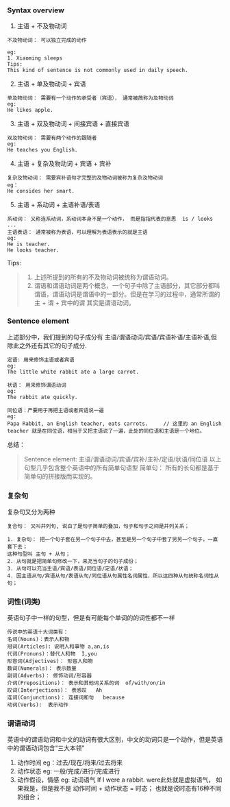 ### Syntax overview

1. 主语 + 不及物动词
```
不及物动词： 可以独立完成的动作

eg:
1. Xiaoming sleeps
Tips:
This kind of sentence is not commonly used in daily speech.
```

2. 主语 + 单及物动词 + 宾语
```
单及物动词： 需要有一个动作的承受者（宾语）， 通常被简称为及物动词
eg:
He likes apple.
```

3. 主语 + 双及物动词 + 间接宾语 + 直接宾语
```
双及物动词： 需要有两个动作的跟随者
eg:
He teaches you English.
```

4. 主语 + 复杂及物动词 + 宾语 + 宾补
```
复杂及物动词： 需要宾补语句才完整的及物动词被称为复杂及物动词
eg：
He consides her smart.
```

5. 主语 + 系动词 + 主语补语/表语
```
系动词： 又称连系动词，系动词本身不是一个动作， 而是指指代表的意思  is / looks ...
主语表语： 通常被称为表语，可以理解为表语表示的就是主语
eg:
He is teacher.
He looks teacher.
```

Tips:
> 1. 上述所提到的所有的不及物动词被统称为谓语动词。
> 2. 谓语和谓语动词是两个概念，一个句子中除了主语部分，其它部分都叫谓语，谓语动词是谓语中的一部分。但是在学习的过程中，通常所谓的 主 + 谓 + 宾中的谓 其实是谓语动词。

### Sentence element
上述部分中，我们提到的句子成分有 主语/谓语动词/宾语/宾语补语/主语补语,但除此之外还有其它的句子成分.
 
```
定语: 用来修饰主语或者宾语
eg:
The little white rabbit ate a large carrot.
```

```
状语： 用来修饰谓语动词
eg:
The rabbit ate quickly.
```

```
同位语：产要用于再把主语或者宾语说一遍
eg:
Papa Rabbit, an English teacher, eats carrots.     // 这里的 an English teacher 就是在同位语，相当于又把主语说了一遍，此处的同位语和主语是一个地位。
```

总结：
> Sentence element:  主语/谓语动词/宾语/宾补/主补/定语/状语/同位语
> 以上句型几乎包含整个英语中的所有简单句语型
> 简单句： 所有的长句都是基于简单句的拼接版而实现的。

### 复杂句
复杂句又分为两种

```
复合句： 又叫并列句, 说白了是句子简单的叠加，句子和句子之间是并列关系；
```

```
1. 复杂句： 把一个句子套在另一个句子中去，甚至是另一个句子中套了另另一个句子，一直套下去；
这种句型叫 主句 + 从句；
2. 从句就是把简单句修改一下，来充当句子的句子成份；
3. 从句可以充当主语/宾语/表语/同位语/定语/状语；
4. 因主语从句/宾语从句/表语从句/同位语从句属性名词属性，所以这四种从句统称名词性从句；
```

### 词性(词类)
英语句子中一样的句型，但是有可能每个单词的的词性都不一样
```
传说中的英语十大词类有：
名词(Nouns)：表示人和物
冠词(Articles): 说明人和事物 a,an,is
代词(Pronuns)：替代人和物  I,you
形容词(Adjectives)： 形容人和物
数词(Numerals)： 表示数量
副词(Adverbs)： 修饰动词/形容器
介词(Prepositions)： 表示和其他词关系的词  of/with/on/in
叹词(Interjections)： 表感叹   Ah
连词(Conjunctions)： 连接词和句   because
动词(Verbs):  表示动作
```

### 谓语动词
英语中的谓语动词和中文的动词有很大区别，中文的动词只是一个动作，但是英语中的谓语动词包含“三大本领”
1. 动作时间   eg：过去/现在/将来/过去将来
2. 动作状态   eg: 一般/完成/进行/完成进行
3. 动作假设，情感 eg: 动词语气   If I were a rabbit.      were此处就是虚拟语气，  如果我是，但是我不是
动作时间 + 动作状态 = 时态；
也就是说时态有16种不同的组合；
